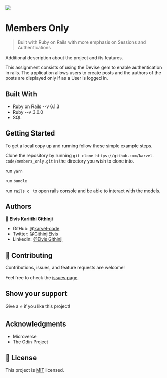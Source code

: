 ![](https://img.shields.io/badge/Microverse-blueviolet)

# Members Only

> Built with Ruby on Rails with more emphasis on Sessions and Authentications


Additional description about the project and its features.

This assignment consists of using the Devise gem to enable authentication in rails. The application allows users to create posts and the authors of the posts are displayed only if as a User is logged in.

## Built With

- Ruby on Rails --v 6.1.3
- Ruby --v 3.0.0
- SQL

## Getting Started

To get a local copy up and running follow these simple example steps.

Clone the repository by running ```git clone https://github.com/karvel-code/members_only.git``` in the directory you wish to clone into.

run  ```yarn ```

run ```bundle```

run ```rails c ``` to open rails  console and be able to interact with the models.

## Authors

👤 **Elvis Kariithi Githinji**

- GitHub: [@karvel-code](https://github.com/karvel-code)
- Twitter: [@GithinjiElvis](https://twitter.com/GithinjiElvis)
- LinkedIn: [@Elvis Githinji](https://www.linkedin.com/in/elvisgithinji/)

## 🤝 Contributing

Contributions, issues, and feature requests are welcome!

Feel free to check the [issues page](issues/).

## Show your support

Give a ⭐️ if you like this project!

## Acknowledgments

- Microverse
- The Odin Project

## 📝 License

This project is [MIT](lic.url) licensed.